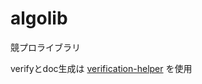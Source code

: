 # algolib

競プロライブラリ

verifyとdoc生成は [verification-helper](https://github.com/online-judge-tools/verification-helper) を使用

